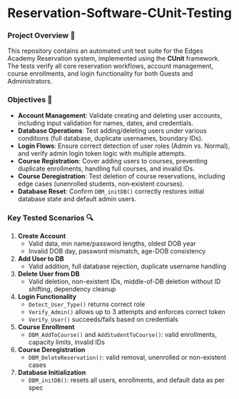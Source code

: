 # Reservation-Software-CUnit-Testing

### Project Overview 📖
This repository contains an automated unit test suite for the Edges Academy Reservation system, implemented using the **CUnit** framework. The tests verify all core reservation workflows, account management, course enrollments, and login functionality for both Guests and Administrators.

### Objectives 🎯
- **Account Management**: Validate creating and deleting user accounts, including input validation for names, dates, and credentials.
- **Database Operations**: Test adding/deleting users under various conditions (full database, duplicate usernames, boundary IDs).
- **Login Flows**: Ensure correct detection of user roles (Admin vs. Normal), and verify admin login token logic with multiple attempts.
- **Course Registration**: Cover adding users to courses, preventing duplicate enrollments, handling full courses, and invalid IDs.
- **Course Deregistration**: Test deletion of course reservations, including edge cases (unenrolled students, non‐existent courses).
- **Database Reset**: Confirm `DBM_initDB()` correctly restores initial database state and default admin users.

### Key Tested Scenarios 🔍
1. **Create Account**
   - Valid data, min name/password lengths, oldest DOB year
   - Invalid DOB day, password mismatch, age-DOB consistency
2. **Add User to DB**
   - Valid addition, full database rejection, duplicate username handling
3. **Delete User from DB**
   - Valid deletion, non-existent IDs, middle-of-DB deletion without ID shifting, dependency cleanup
4. **Login Functionality**
   - `Detect_User_Type()` returns correct role
   - `Verify_Admin()` allows up to 3 attempts and enforces correct token
   - `Verify_User()` succeeds/fails based on credentials
5. **Course Enrollment**
   - `DBM_AddToCourse()` and `AddStudentToCourse()`: valid enrollments, capacity limits, invalid IDs
6. **Course Deregistration**
   - `DBM_DeleteReservation()`: valid removal, unenrolled or non-existent cases
7. **Database Initialization**
   - `DBM_initDB()`: resets all users, enrollments, and default data as per spec
